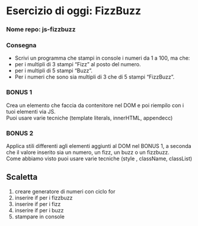 # Esercizio di oggi: FizzBuzz
### Nome repo: js-fizzbuzz

### Consegna
- Scrivi un programma che stampi in console i numeri da 1 a 100, ma che:
- per i multipli di 3 stampi “Fizz” al posto del numero.
- per i multipli di 5 stampi “Buzz”.
- Per i numeri che sono sia multipli di 3 che di 5 stampi “FizzBuzz”.

### BONUS 1
Crea un elemento che faccia da contenitore nel DOM e poi riempilo con i tuoi elementi via JS. <br>
Puoi usare varie tecniche (template literals, innerHTML, appendecc)

### BONUS 2
Applica stili differenti agli elementi aggiunti al DOM nel BONUS 1, a seconda che il valore inserito sia un numero, un fizz, un buzz o un fizzbuzz. <br>
Come abbiamo visto puoi  usare varie tecniche (style , className, classList)

## Scaletta
1. creare generatore di numeri con ciclo for
2. inserire if per i fizzbuzz
3. inserire if per i fizz
4. inserire if per i buzz
5. stampare in console